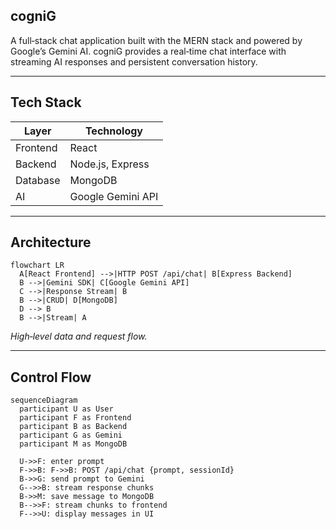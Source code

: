 ## cogniG

A full‑stack chat application built with the MERN stack and powered by Google’s Gemini AI. cogniG provides a real‑time chat interface with streaming AI responses and persistent conversation history.

---

## Tech Stack

| Layer    | Technology        |
| -------- | ----------------- |
| Frontend | React             |
| Backend  | Node.js, Express  |
| Database | MongoDB           |
| AI       | Google Gemini API |

---

## Architecture

```mermaid
flowchart LR
  A[React Frontend] -->|HTTP POST /api/chat| B[Express Backend]
  B -->|Gemini SDK| C[Google Gemini API]
  C -->|Response Stream| B
  B -->|CRUD| D[MongoDB]
  D --> B
  B -->|Stream| A
```

*High‑level data and request flow.*

---

## Control Flow

```mermaid
sequenceDiagram
  participant U as User
  participant F as Frontend
  participant B as Backend
  participant G as Gemini
  participant M as MongoDB

  U->>F: enter prompt
  F->>B: F->>B: POST /api/chat {prompt, sessionId}
  B->>G: send prompt to Gemini
  G-->>B: stream response chunks
  B->>M: save message to MongoDB
  B-->>F: stream chunks to frontend
  F-->>U: display messages in UI
```
